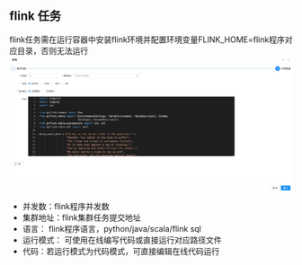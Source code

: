 flink 任务
----
flink任务需在运行容器中安装flink环境并配置环境变量FLINK_HOME=flink程序对应目录，否则无法运行
![输入图片说明](https://raw.githubusercontent.com/xuwei95/ezdata_press/master/images/flink_task.png?raw=true "在这里输入图片标题")

- 并发数：flink程序并发数
- 集群地址：flink集群任务提交地址
- 语言： flink程序语言，python/java/scala/flink sql
- 运行模式： 可使用在线编写代码或直接运行对应路径文件
- 代码：若运行模式为代码模式，可直接编辑在线代码运行
